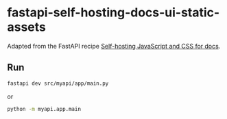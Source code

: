 # fastapi-self-hosting-docs-ui-static-assets

Adapted from the FastAPI recipe [Self-hosting JavaScript and CSS for docs](https://fastapi.tiangolo.com/how-to/custom-docs-ui-assets/#self-hosting-javascript-and-css-for-docs).

## Run

```sh
fastapi dev src/myapi/app/main.py
```

or

```sh
python -m myapi.app.main
```

